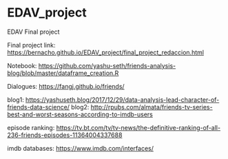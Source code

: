 # EDAV_project
EDAV Final project

Final project link: https://bernacho.github.io/EDAV_project/final_project_redaccion.html

Notebook: https://github.com/yashu-seth/friends-analysis-blog/blob/master/dataframe_creation.R

Dialogues: https://fangj.github.io/friends/

blog1: https://yashuseth.blog/2017/12/29/data-analysis-lead-character-of-friends-data-science/
blog2: http://rpubs.com/almata/friends-tv-series-best-and-worst-seasons-according-to-imdb-users

episode ranking: https://tv.bt.com/tv/tv-news/the-definitive-ranking-of-all-236-friends-episodes-11364004337688

imdb databases: https://www.imdb.com/interfaces/

